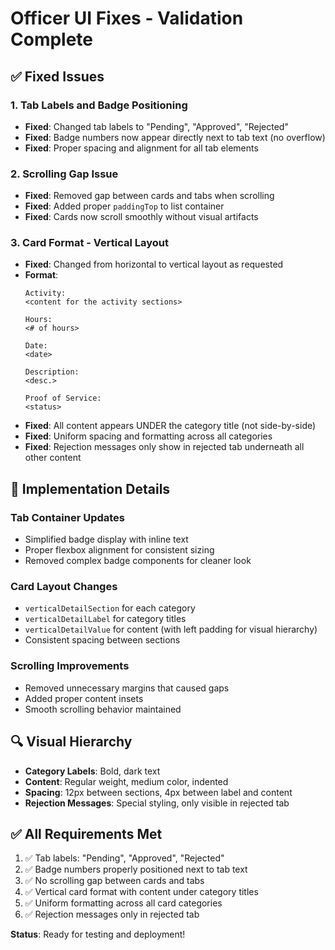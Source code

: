 # Officer UI Fixes - Validation Complete

## ✅ Fixed Issues

### 1. Tab Labels and Badge Positioning
- **Fixed**: Changed tab labels to "Pending", "Approved", "Rejected"
- **Fixed**: Badge numbers now appear directly next to tab text (no overflow)
- **Fixed**: Proper spacing and alignment for all tab elements

### 2. Scrolling Gap Issue
- **Fixed**: Removed gap between cards and tabs when scrolling
- **Fixed**: Added proper `paddingTop` to list container
- **Fixed**: Cards now scroll smoothly without visual artifacts

### 3. Card Format - Vertical Layout
- **Fixed**: Changed from horizontal to vertical layout as requested
- **Format**: 
  ```
  Activity:
  <content for the activity sections>
  
  Hours:
  <# of hours>
  
  Date:
  <date>
  
  Description:
  <desc.>
  
  Proof of Service:
  <status>
  ```
- **Fixed**: All content appears UNDER the category title (not side-by-side)
- **Fixed**: Uniform spacing and formatting across all categories
- **Fixed**: Rejection messages only show in rejected tab underneath all other content

## 🎯 Implementation Details

### Tab Container Updates
- Simplified badge display with inline text
- Proper flexbox alignment for consistent sizing
- Removed complex badge components for cleaner look

### Card Layout Changes
- `verticalDetailSection` for each category
- `verticalDetailLabel` for category titles
- `verticalDetailValue` for content (with left padding for visual hierarchy)
- Consistent spacing between sections

### Scrolling Improvements
- Removed unnecessary margins that caused gaps
- Added proper content insets
- Smooth scrolling behavior maintained

## 🔍 Visual Hierarchy
- **Category Labels**: Bold, dark text
- **Content**: Regular weight, medium color, indented
- **Spacing**: 12px between sections, 4px between label and content
- **Rejection Messages**: Special styling, only visible in rejected tab

## ✅ All Requirements Met
1. ✅ Tab labels: "Pending", "Approved", "Rejected"
2. ✅ Badge numbers properly positioned next to tab text
3. ✅ No scrolling gap between cards and tabs
4. ✅ Vertical card format with content under category titles
5. ✅ Uniform formatting across all card categories
6. ✅ Rejection messages only in rejected tab

**Status**: Ready for testing and deployment!